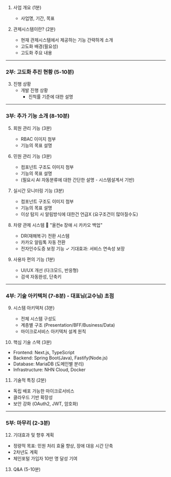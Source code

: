 1) 사업 개요 (1분)
   - 사업명, 기간, 목표

2) 관제시스템이란? (2분)
   - 현재 관제시스템에서 제공하는 기능 간략하게 소개
   - 고도화 배경(필요성)
   - 고도화 주요 내용
---
### **2부: 고도화 추진 현황** (5-10분)

3) 진행 상황
   - 개발 진행 상황 
	   - 진척률 기준에 대한 설명
---
### **3부: 추가 기능 소개** (8-10분)

5) 회원 관리 기능 (3분)
	- RBAC 이미지 첨부
	- 기능의 목표 설명
6) 민원 관리 기능 (3분)
	- 컴포넌트 구조도 이미지 첨부
	- 기능의 목표 설명
	- (필요시 AI 자동분류에 대한 간단한 설명 - 시스템설계서 기반)
7) 실시간 모니터링 기능 (3분)
	- 컴포넌트 구조도 이미지 첨부
	- 기능의 목표 설명
	- 이상 탐지 시 알림방식에 대한건 언급X (요구조건이 많아질수도)
8) 차량 관제 시스템
   📌 "올컨e 장애 시 카카오 백업"
   - DR(재해복구) 전환 시스템
   - 카카오 알림톡 자동 전환
   - 전자인수도증 보정 기능
   ✓ 기대효과: 서비스 연속성 보장

8) 사용자 편의 기능 (1분)
   - UI/UX 개선 (다크모드, 반응형)
   - 검색 자동완성, 단축키


---

### **4부: 기술 아키텍처** (7-8분) - **대표님(교수님) 초점**

9) 시스템 아키텍처 (3분)
   - 전체 시스템 구성도
   - 계층별 구조 (Presentation/BFF/Business/Data)
   - 마이크로서비스 아키텍처 설계 원칙

10) 핵심 기술 스택 (3분)
   - Frontend: Next.js, TypeScript
   - Backend: Spring Boot(Java), Fastify(Node.js)
   - Database: MariaDB (도메인별 분리)
   - Infrastructure: NHN Cloud, Docker

11) 기술적 특징 (2분)
   - 독립 배포 가능한 마이크로서비스
   - 클라우드 기반 확장성
   - 보안 강화 (OAuth2, JWT, 암호화)


---

### **5부: 마무리** (2-3분)

12) 기대효과 및 향후 계획
   - 정량적 목표: 민원 처리 효율 향상, 장애 대응 시간 단축
   - 2차년도 계획
   - 체인포털 가입자 10만 명 달성 기여

13) Q&A (5-10분)